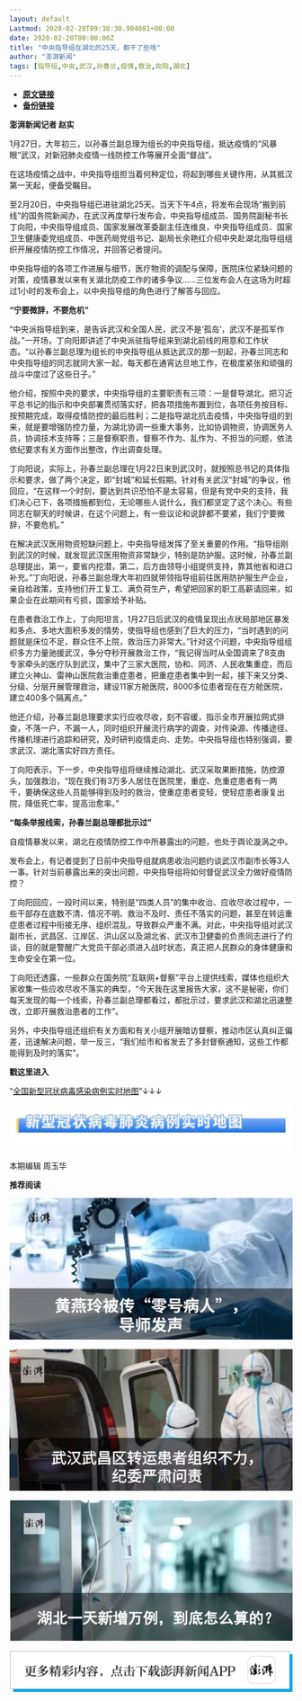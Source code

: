 ```yaml
---
layout: default
Lastmod: 2020-02-28T09:38:30.904081+00:00
date: 2020-02-20T00:00:00Z
title: "中央指导组在湖北的25天，都干了些啥"
author: "澎湃新闻"
tags: [指导组,中央,武汉,孙春兰,疫情,救治,向阳,湖北]
---
```


* [**原文链接**](http://mp.weixin.qq.com/s?__biz=MjM5MzI5NTU3MQ==&amp;mid=2651587688&amp;idx=2&amp;sn=250ffdcf39d13ca9c9f8330a79891c25&amp;chksm=bd6199d48a1610c2aed1338c35a2bd11e4a20d29f001e121e3fa6b2124c4b9ea7607e09caa62#rd)
* [**备份链接**](http://archive.today/9YgGY)


**澎湃新闻记者 赵实**

  

1月27日，大年初三，以孙春兰副总理为组长的中央指导组，抵达疫情的“风暴眼”武汉，对新冠肺炎疫情一线防控工作等展开全面“督战”。

在这场疫情之战中，中央指导组担当着何种定位，将起到哪些关键作用，从其抵汉第一天起，便备受瞩目。

至2月20日，中央指导组已进驻湖北25天。当天下午4点，将发布会现场“搬到前线”的国务院新闻办，在武汉再度举行发布会，中央指导组成员、国务院副秘书长丁向阳，中央指导组成员、国家发展改革委副主任连维良，中央指导组成员、国家卫生健康委党组成员、中医药局党组书记、副局长余艳红介绍中央赴湖北指导组组织开展疫情防控工作情况，并回答记者提问。

中央指导组的各项工作进展与细节，医疗物资的调配与保障，医院床位紧缺问题的对策，疫情暴发以来有关湖北防疫工作的诸多争议……三位发布会人在这场为时超过1小时的发布会上，以中央指导组的角色进行了解答与回应。

**“宁要微辞，不要危机”**

“中央派指导组到来，是告诉武汉和全国人民，武汉不是‘孤岛’，武汉不是孤军作战。”一开场，丁向阳即讲述了中央派驻指导组来到湖北前线的用意和工作状态。“以孙春兰副总理为组长的中央指导组从抵达武汉的那一刻起，孙春兰同志和中央指导组的同志就同大家一起，每天都在通宵达旦地工作，在极度紧张和顽强的战斗中度过了这些日子。”

他介绍，按照中央的要求，中央指导组的主要职责有三项：一是督导湖北，把习近平总书记的指示和中央部署贯彻落实好，把各项措施布置到位，各项任务按目标、按预期完成，取得疫情防控的最后胜利；二是指导湖北抗击疫情，中央指导组的到来，就是要增强防控力量，为湖北协调一些重大事务，比如协调物资，协调医务人员，协调技术支持等；三是督察职责，督察不作为、乱作为、不担当的问题，依法依纪要求有关方面作出整改，作出调查处理。

丁向阳说，实际上，孙春兰副总理在1月22日来到武汉时，就按照总书记的具体指示和要求，做了两个决定，即“封城”和延长假期。针对有关武汉“封城”的争议，他回应，“在这样一个时刻，要达到共识恐怕不是太容易，但是有党中央的支持，我们决心已下，各项措施都到位，无论哪些人说什么，我们都坚定了这个决心。有些同志在聊天的时候讲，在这个问题上，有一些议论和说辞都不要紧，我们宁要微辞，不要危机。”

在解决武汉医用物资短缺问题上，中央指导组发挥了至关重要的作用。“指导组刚到武汉的时候，就发现武汉医用物资非常缺少，特别是防护服。这时候，孙春兰副总理提出，第一，要省内挖潜，第二，后方由领导小组提供支持，靠其他省和进口补充。”丁向阳说，孙春兰副总理大年初四就带领指导组前往医用防护服生产企业，亲自给政策，支持他们开工复工、满负荷生产，希望把回家的职工高薪请回来，如果企业在此期间有亏损，国家给予补贴。

在患者救治工作上，丁向阳坦言，1月27日后武汉的疫情呈现出点状局部地区暴发和多点、多地大面积多发的情势，使指导组也感到了巨大的压力，“当时遇到的问题就是床位不足，群众住不上院，救治压力非常大。”针对这个问题，中央指导组组织多方力量驰援武汉，争分夺秒开展救治工作，“我记得当时从全国调来了8支由专家牵头的医疗队到武汉，集中了三家大医院，协和、同济、人民收集重症，而后建立火神山、雷神山医院救治重症患者，把重症患者集中到一起，接下来又分类、分级、分层开展管理救治，建设11家方舱医院，8000多位患者现在在方舱医院，建立400多个隔离点。”

他还介绍，孙春兰副总理要求实行应收尽收，刻不容缓，指示全市开展拉网式排查，不落一户，不漏一人，同时组织开展流行病学的调查，对传染源、传播途径、传播机理进行追踪和研究，及时研判疫情走向、走势。中央指导组也特别强调，要求武汉、湖北落实好四方责任。

丁向阳表示，下一步，中央指导组将继续推动湖北、武汉采取果断措施，防控源头，加强救治，“现在我们有3万多人居住在医院里，重症、危重症患者有一两千，要确保这些人员能够得到及时的救治，使重症患者变轻，使轻症患者康复出院，降低死亡率，提高治愈率。”

**“每条举报线索，孙春兰副总理都批示过”**

自疫情暴发以来，湖北在疫情防控工作中所暴露出的问题，也处于舆论漩涡之中。

发布会上，有记者提到了日前中央指导组就病患收治问题约谈武汉市副市长等3人一事。针对当前暴露出来的突出问题，中央指导组将如何督促武汉全力做好疫情防控？

丁向阳回应，一段时间以来，特别是“四类人员”的集中收治、应收尽收过程中，一些干部存在底数不清、情况不明、救治不及时、责任不落实的问题，甚至在转运重症患者过程中衔接无序、组织混乱，导致群众严重不满。对此，中央指导组对武汉副市长，武昌区、江岸区、洪山区以及湖北省、武汉市卫健委的负责同志进行了约谈，目的就是警醒广大党员干部必须进入战时状态，真正把人民群众的身体健康和生命安全在第一位。

丁向阳还透露，一些群众在国务院“互联网+督察”平台上提供线索，媒体也组织大家收集一些应收尽收不落实的典型，“今天我在这里报告大家，这不是秘密，你们每天发现的每一个线索，孙春兰副总理都看过，都批示过，要求武汉和湖北迅速整改，立即开展救治患者的工作”。

另外，中央指导组还组织有关方面和有关小组开展暗访督察，推动市区认真纠正偏差，迅速解决问题，举一反三，“我们给市和省发去了多封督察通知，这些工作都能得到及时的落实”。

  

**戳这里进入**

“[全国新型冠状病毒感染病例实时地图](http://projects.thepaper.cn/thepaper-cases/839studio/feiyan/)”↓↓↓

[![](/images/post/15a4bc01c19b9e56f61d4f79069e4c63.jpg)](http://projects.thepaper.cn/thepaper-cases/839studio/feiyan/)

本期编辑 周玉华  

**推荐阅读**

[![](/images/post/83af442de9e7f18338c0bca1aa647957.jpg)](http://mp.weixin.qq.com/s?__biz=MjM5MzI5NTU3MQ==&mid=2651584348&idx=1&sn=b118991f08403d87db2ac1c8aeafca59&chksm=bd666ae08a11e3f6fd7394262e2448da823d05b843876a4d6e6da4a499a18d4dffa6e4fef766&scene=21#wechat_redirect)

[![](/images/post/d9b2979523c085a8e87ed5b7376db19d.jpg)](http://mp.weixin.qq.com/s?__biz=MjM5MzI5NTU3MQ==&mid=2651582994&idx=1&sn=17a647fb138df32092f2e3e8bda9f32c&chksm=bd666fae8a11e6b8de57273e6555d29b3caeab1cc387b3acaa860b49e8cafe52b3a8cb2d37db&scene=21#wechat_redirect)  

[![](/images/post/65c5c2be42482f1d7439c715bea9218c.jpg)](http://mp.weixin.qq.com/s?__biz=MjM5MzI5NTU3MQ==&mid=2651581366&idx=1&sn=c530e7b9f67d0752b8ba5883493c6cd3&chksm=bd66760a8a11ff1cf31bfd533425b24cbef9f8ce43830f2e5087bd4954d97311adeb3f9e4791&scene=21#wechat_redirect)

![](/images/post/faa036129172f4ba4cb775ad946d1eff.jpg)

